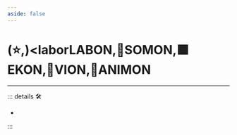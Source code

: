 ```yaml
---
aside: false
---
```

# (⭐,)<laborLABON</labor>,🔷<soma>SOMON</soma>,🟩<ekos>EKON</ekos>,🔻<via>VION</via>,💜<anima>ANIMON</anima>

---

<!-- =================================================== -->
<!-- =================================================== -->
<!-- =================================================== -->
<!-- =================================================== -->
<!-- =================================================== -->
::: details 🛠

-

:::
